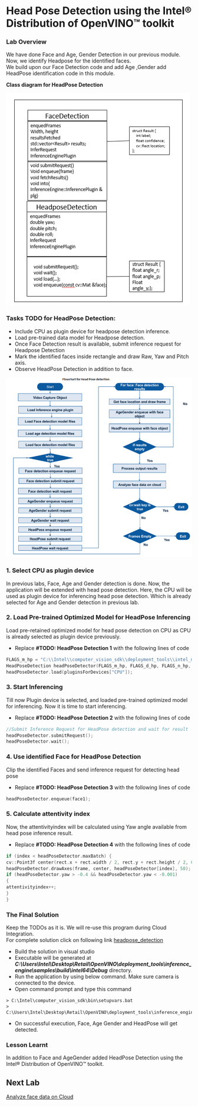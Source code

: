 # Head Pose Detection using the Intel® Distribution of OpenVINO™ toolkit
### Lab Overview
We have done Face and Age, Gender Detection in our previous module. Now, we identify Headpose for the identified faces.    
We  build upon our Face Detection code and add Age ,Gender add HeadPose identification code in this module.

**Class diagram for HeadPose Detection**

![](images/Headpose_Class.PNG)

### Tasks TODO for HeadPose Detection:
-	Include CPU as plugin device for headpose detection inference.
-	Load pre-trained data model for Headpose detection.
-	Once Face Detection result is available, submit inference request for Headpose Detection
-	Mark the identified faces inside rectangle and draw Raw, Yaw and Pitch axis.
-	Observe HeadPose Detection in addition to face.

![](images/Headpose_flowchart.png)

### 1. Select CPU as plugin device
In previous labs,  Face, Age and Gender detection is done. Now, the application will be extended with head pose detection. Here, the CPU will be used as plugin device for inferencing head pose detection. Which is already selected for Age and Gender detection in previous lab.


### 2. Load Pre-trained Optimized Model for HeadPose Inferencing
Load pre-retained optimized model for head pose detection on CPU as CPU is already selected as plugin device previously.
- Replace **#TODO: HeadPose Detection 1** with the following lines of code

```cpp
FLAGS_m_hp = "C:\\Intel\\computer_vision_sdk\\deployment_tools\\intel_models\\head-pose-estimation-adas-0001\\FP32\\head-pose-estimation-adas-0001.xml";
HeadPoseDetection headPoseDetector(FLAGS_m_hp, FLAGS_d_hp, FLAGS_n_hp, FLAGS_dyn_hp, FLAGS_async);
headPoseDetector.load(pluginsForDevices["CPU"]);

```

### 3. Start Inferencing
Till now Plugin device is selected, and loaded pre-trained optimized model for inferencing. Now it is time to start inferencing.
- Replace **#TODO: HeadPose Detection 2** with the following lines of code

```cpp
//Submit Inference Request for HeadPose detection and wait for result
headPoseDetector.submitRequest();
headPoseDetector.wait();


```

### 4. Use identified Face for HeadPose Detection
Clip the identified Faces and send inference request for detecting head pose
- Replace **#TODO: HeadPose Detection 3** with the following lines of code

```cpp
headPoseDetector.enqueue(face1);

```

### 5. Calculate attentivity index
Now, the attentivityindex will be calculated using Yaw angle available from head pose inference result.
- Replace **#TODO: HeadPose Detection 4** with the following lines of code

```cpp
if (index < headPoseDetector.maxBatch) {
cv::Point3f center(rect.x + rect.width / 2, rect.y + rect.height / 2, 0);
headPoseDetector.drawAxes(frame, center, headPoseDetector[index], 50);
if (headPoseDetector.yaw > -0.4 && headPoseDetector.yaw < -0.001)
{
attentivityindex++;
}
}

 ```

### The Final Solution
Keep the TODOs as it is. We will re-use this program during Cloud Integration.     
For complete solution click on following link [headpose_detection](./solutions/headpose.md)
- Build the solution in visual studio
- Executable will be generated at ***C:\Users\Intel\Desktop\Retail\OpenVINO\deployment_tools\inference_engine\samples\build\intel64\Debug*** directory.
- Run the application by using below command. Make sure camera is connected to the device.
- Open command prompt and type this command

```
> C:\Intel\computer_vision_sdk\bin\setupvars.bat
> C:\Users\Intel\Desktop\Retail\OpenVINO\deployment_tools\inference_engine\samples\build\intel64\Debug\interactive_face_detection_demo.exe
 ```

- On successful execution, Face, Age  Gender and HeadPose will get detected.

### Lesson Learnt
In addition to Face and AgeGender added HeadPose Detection using the Intel® Distribution of OpenVINO™ toolkit.

## Next Lab
[Analyze face data on Cloud](./Analyse_face_data_on_cloud.md)
